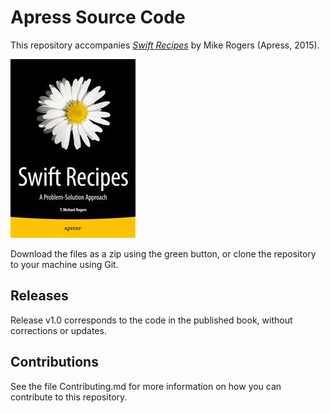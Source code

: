 # Apress Source Code

This repository accompanies [*Swift Recipes*](http://www.apress.com/9781484204191) by Mike Rogers (Apress, 2015).

![Cover image](9781484204191.jpg)

Download the files as a zip using the green button, or clone the repository to your machine using Git.

## Releases

Release v1.0 corresponds to the code in the published book, without corrections or updates.

## Contributions

See the file Contributing.md for more information on how you can contribute to this repository.
